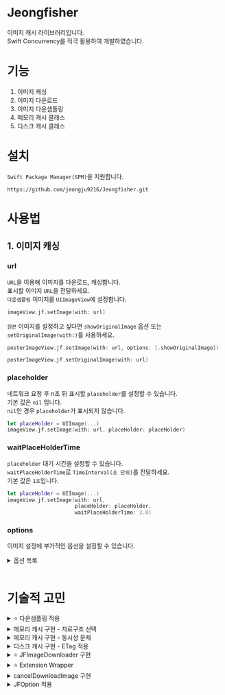 # Jeongfisher
이미지 캐시 라이브러리입니다.  
Swift Concurrency를 적극 활용하여 개발하였습니다.  

# 기능
1. 이미지 캐싱
2. 이미지 다운로드
3. 이미지 다운샘플링
4. 메모리 캐시 클래스
5. 디스크 캐시 클래스

# 설치
`Swift Package Manager(SPM)`을 지원합니다.  
```
https://github.com/jeongju9216/Jeongfisher.git
```

# 사용법

## 1. 이미지 캐싱

### url
`URL`을 이용해 이미지를 다운로드, 캐싱합니다.  
표시할 이미지 `URL`을 전달하세요.  
`다운샘플링` 이미지를 `UIImageView`에 설정합니다.  
``` swift
imageView.jf.setImage(with: url)
```

`원본` 이미지를 설정하고 싶다면 `showOriginalImage` 옵션 또는 `setOriginalImage(with:)`를 사용하세요.
```swift
posterImageView.jf.setImage(with: url, options: [.showOriginalImage])
```
```swift
posterImageView.jf.setOriginalImage(with: url)
```

### placeholder
네트워크 요청 후 n초 뒤 표시할 `placeholder`를 설정할 수 있습니다.  
기본 값은 `nil` 입니다.  
`nil`인 경우 `placeholder`가 표시되지 않습니다.  
``` swift
let placeHolder = UIImage(...)
imageView.jf.setImage(with: url, placeHolder: placeHolder)
```

### waitPlaceHolderTime
`placeholder` 대기 시간을 설정할 수 있습니다.  
`waitPlaceHolderTime`로 `TimeInterval(초 단위)`를 전달하세요.  
기본 값은 `1초`입니다.
``` swift
let placeHolder = UIImage(...)
imageView.jf.setImage(with: url,
                      placeHolder: placeHolder,
                      waitPlaceHolderTime: 3.0)
```

### options
이미지 설정에 부가적인 옵선을 설정할 수 있습니다.  
<details>
<summary>옵션 목록</summary>
<div markdown="1">       
  
- cacheMemoryOnly
  - 메모리 캐시만 사용하고, 디스크 캐시를 사용하지 않습니다.
- onlyFromCache
  - 캐시 데이터만 사용합니다.
  - 캐시에 없어도 네트워킹을 하지 않습니다.
- forceRefresh
  - 항상 네트워킹을 합니다.
  - 캐시를 사용하지 않습니다.
- showOriginalImage
  - 다운샘플링을 하지 않습니다.
- disableETag
  - ETag를 확인하지 않습니다.
 
</div>
</details>

</br>

# 기술적 고민
<details>
<summary>⭐️ 다운샘플링 적용</summary>
<div markdown="1">       

### 관련 블로그 포스팅 (추천)
https://jeong9216.tistory.com/670

### 적용 이유
- `Jeongfisher`는 썸네일처럼 작은 이미지를 보여주는 용도로 적합함
- `Downsampling`을 기본으로 적용하여 `메모리 효율 증가` 효과를 기대함

### 적용 방법
- WWDC18 - Image and Graphics Best Practices에서 소개된 방법을 사용함

### 성능 비교
- 다운샘플링 이미지 설정과 원본 이미지 설정을 비교함
- XCTest에서 `XCTClockMetric`, `XCTMemoryMetric`, `XCTCPUMetric` 옵션으로 성능을 측정함
- 1000x1000 이미지 설정을 100번 수행함

### 성능 비교 결과

#### `Clock Monotonic Time`
- 둘 다 0.00으로 동일
- <img width="1361" alt="ClockMonotonicTime" src="https://github.com/jeongju9216/Jeongfisher/assets/89075274/8cc0cbe4-910a-4897-8695-93b92049f3af">

#### `메모리 사용량`
- `다운샘플링`이 `8배` 낮았음
- 왼쪽이 다운샘플링, 오른쪽이 원본 이미지
- <img width="241" alt="다운샘플링 메모리" src="https://github.com/jeongju9216/Jeongfisher/assets/89075274/3f9a18ec-ee16-4d53-8b7f-5704941ed553"> <img width="237" alt="원본 메모리" src="https://github.com/jeongju9216/Jeongfisher/assets/89075274/b0737be8-6e00-4d67-82f2-8053079f2876">  

#### `Memory Peak Physical`
- `다운샘플링`이 `3MB` 더 낮았음
- <img width="1356" alt="Memory Peak Physical" src="https://github.com/jeongju9216/Jeongfisher/assets/89075274/21e974d4-e0eb-4853-a5d7-57faf2d5560c">

#### `Memory Physical`
- `다운샘플링`이 `3.113 kB`로 약 `4배` 더 낮았음
- <img width="1357" alt="Memory Physical" src="https://github.com/jeongju9216/Jeongfisher/assets/89075274/7bbdcb06-31b7-4cef-9c38-1c0e0ce5d0cc">

#### `CPU(CPU Cycles, CPU Instructions Retired, CPU Time)`
- 둘이 같았음

### 성능 비교 결론
- 메모리 측면에서 다운샘플링이 압도적으로 유리하고, 이외의 측면에서는 큰 차이는 없었음
- 다운샘플링 이미지는 화질 저하가 있으므로 UIImageView 크기가 커지면 원본 이미지 설정이 필요함
- 원본 이미지가 필요하면 `showOriginalImage` 옵션이나 `setOriginalImage` 메서드를 사용하면 되기 때문에 다운샘플링 적용은 좋은 결정이었다고 생각함

</div>
</details>

<details>
<summary>메모리 캐시 구현 - 자료구조 선택</summary>
<div markdown="1">      

### 관련 블로그 포스팅
https://jeong9216.tistory.com/671#자료구조-선택

### 배열과 링크드 리스트
- `배열`은 `원소 재배치 오버헤드`가 발생함
- Hit 데이터를 맨 앞으로 이동시키기 때문에 `배열`은 비효율적 (LRU 기준)
  - Hit 데이터를 맨 뒤로 보내도 동일함
  - 뒤에 넣는 경우에는 cost가 부족해졌을 때 앞의 원소를 삭제하므로 `원소 재배치 오버헤드`가 발생함
- 이 문제를 해결하기 위해 `링크드 리스트`로 구현
  - 원소 삭제를 효율적으로 하기 위해 `양방향 링크드 리스트`로 구현함
  - tail을 이용해 맨 뒤 원소에 바로 접근할 수 있어서 효율적임

### 딕셔너리(Dictionary)
- `링크드 리스트`의 `느린 탐색` 단점을 해소하기 위해 도입함
  - 메모리 캐시는 데이터를 빠르게 읽어야 하기 때문에 느린 탐색은 치명적인 단점
- `딕셔너리`를 사용하여 상수 시간복잡도로 데이터를 읽을 수 있음

</div>
</details>

<details>
<summary>메모리 캐시 구현 - 동시성 문제</summary>
<div markdown="1">      

### 관련 블로그 포스팅
https://jeong9216.tistory.com/671#동시성-문제

### 딕셔너리의 동시성 문제 해결
- `딕셔너리`는 Thread safe 하지 않음
  - 같은 키에 여러 thread가 동시에 접근하면 런타임 에러가 발생
- 이를 해결하기 위해 두 가지 방법을 고민함
 
- `DispatchQueue barrier` (기각)
  - 리턴이 있는 메서드에서 `completionHandler`를 사용해야 함
  - 리턴이 있는 메서드가 많았기 때문에 코드 복잡도가 높아질 것이라 판단하여 기각
 
- `NSLock` (채택)
  - 간단하면서 강력한 Lock을 지원
  - 처음에는 lock 효율을 위해 `좁은 범위`로 lock과 unlock을 수행함
  - "lock은 `안정성`이 최우선이다"라는 리뷰를 받고 `defer`를 활용해 메서드 단위로 lock을 수행함

</div>
</details>

<details>
<summary>디스크 캐시 구현 - ETag 적용</summary>
<div markdown="1">      

### 관련 포스팅
https://jeong9216.tistory.com/671#디스크-캐시

- 디스크 캐시의 `장기 보관` 특징을 극대화할 수 있는 방법을 고민함
- `ETag`를 활용하여 `장기 보관` 개선
- `ETag`가 동일하다면 `만료일을 갱신`해서 캐시 데이터 보관 기간을 늘림
- `ETag`를 지원하지 않거나 사용하지 않고 싶다면 옵션으로 비활성할 수도 있음

</div>
</details>

<details>
<summary>⭐️ JFImageDownloader 구현</summary>
<div markdown="1">      

### 관련 포스팅 (추천)
https://jeong9216.tistory.com/672

### 발생한 문제
- `중복 Request`를 처리하는 과정에서 문제가 있었음
  - 동일한 URL이 동시에 Request가 되면 첫 번째 Request만 처리됨
  - 예를 들어, 10개의 UIImageView가 동일한 URL을 Request 하면 1번 UIImageView에만 이미지가 설정되고 나머지 UIImageView에는 이미지 설정이 되지 않음
- `딕셔너리` 동시성 문제를 `DispatchQueue`로 해결해서 코드 복잡성이 증가함

### 해결 방법
- `actor`, `Task`, `Enum`, `async/await`을 활용하여 해결함
- `actor`는 동시성 문제르 해결하기 위해 적용
  - DispatchQueue를 없애면서 코드 가독성을 개선함
- `Task`와 `Enum`은 `중복 Request`를 처리하기 위해 적용
  - Enum 연관값으로 Task를 전달
  - 딕셔너리로 Enum을 관리
  - Enum 케이스를 변경하여 완료 처리
    ``` swift
      let jfImageData = try await task.value
      cache[url] = .complete(jfImageData)
      ```
  - 중복 Request가 들어왔다면, Task의 value를 대기하고 완료되면 전달
    ``` swift
      //이미 같은 URL 요청이 들어온 경우 Task 완료 대기
      if let cached = cache[url] {
          switch cached {
          case .inProgress(let task):
              return try await task.value
          case .complete(let jfImageData):
              return jfImageData
          }
      }
      ```
 
### 개선 후 느낀 점
- 동일한 Request가 들어오면 첫 번째 Request 결과를 대기했다가 반환할 수 있게 됨
- `Swift Concurrency`가 코드 가독성에 큰 기여를 한다는 것을 다시 한 번 느낌
- `actor`가 처음에는 너무 어려웠지만, 직접 사용해보니 편하게 동시성 문제를 해결할 수 있다는 것을 배움

</div>
</details>

<details>
<summary>⭐️ Extension Wrapper</summary>
<div markdown="1">      

### 관련 포스팅
https://jeong9216.tistory.com/667  
https://jeong9216.tistory.com/673#적용-이유

### 적용 이유
- `Extension Wrapper` 적용 전에는 `UIImageView` extension에 메서드를 추가함
- 메서드가 늘어나면서 문제가 발생
  - `UIImageView`의 역할이 커짐
  - `Jeongfisher` 기능이 필요 없는 `UIImageView`에서도 `Jeongfisher` 메서드가 노출됨
- 킹피셔는 `kf`로 킹피셔 메서드를 사용하는 것을 보고 `Extension Wrapper` 적용을 결심함

### 적용 결과
- `Jeongfisher`와 `UIImageView` 역할이 분리되었음
- `Jeongfisher`의 확장, 수정이 `UIImageView`에 영향을 주지 않게 됨
- `Jeongfisher` 기능만 테스트하기 수월해짐
- 대형 라이브러리 오픈소스를 읽으면서 배울 점이 많다는 것을 느낌

</div>
</details>

<details>
<summary>cancelDownloadImage 구현</summary>
<div markdown="1">      

### 관련 포스팅
https://jeong9216.tistory.com/673#canceldownloadimage-구현

### 발생한 문제
- cancelDownloadImage는 Task를 중간에 취소하는 메서드
- 다운로드 중에 CollectionViewCell이 안 보이게 됐을 때 Task를 취소해서 메모리 효율을 높이는 용도로 사용됨
- 처음에는 URL을 전달하여 구현했지만, URL 데이터 의존성 때문에 cancel 메서드 호출이 자유롭지 못함
- 킹피셔도 따로 URL을 전달하지 않으니 개선하기로 결정

### 해결 방법
- Extension에는 저장 프로퍼티를 저장할 수 없기 때문에 고전함
- Objective-C 기능인 objc_getAssociatedObject과 objc_setAssociatedObject로 해결함
  ``` swift
  /// UIImageView가 사용한 URL
  private var downloadUrl: String? {
      get { getAssociatedObject(base, &JFAssociatedKeys.downloadUrl) }
      set { setRetainedAssociatedObject(base, &JFAssociatedKeys.downloadUrl, newValue) }
  }
  
  ...
  
  func getAssociatedObject<T>(_ object: Any, _ key: UnsafeRawPointer) -> T? {
      return objc_getAssociatedObject(object, key) as? T
  }
  
  func setRetainedAssociatedObject<T>(_ object: Any, _ key: UnsafeRawPointer, _ value: T) {
      objc_setAssociatedObject(object, key, value, .OBJC_ASSOCIATION_RETAIN_NONATOMIC)
  }
  ```
- Swift로만 해결 가능한 방법이 생기면 꼭 개선할 것이라 다짐함

</div>
</details>


<details>
<summary>JFOption 적용</summary>
<div markdown="1">      

### 관련 포스팅
https://jeong9216.tistory.com/673#jfoption%C2%A0구현

### 발생한 문제
- `setImage`를 할 때 필요한 옵션을 전달할 수 있음
- 기존에는 옵션 하나하나를 메서드 파라미터로 전달함
  ``` swift
  public func setImage(url: String,
                        placeHolder: UIImage? = nil,
                        waitPlaceHolderTime: TimeInterval = 1,
                        useCache: Bool = true)
  ```
- 옵션이 추가될 때마다 수정 범위가 커서 `확장성`이 낮은 구조라는 걸 꺠달음

### 해결 방법
- 옵션을 `JFOption` Enum으로 묶어서 관리함
- `setImage` 메서드 파라미터로 `Set<JFOption>`을 전달해서 확장성을 개선함
  - 옵션의 중복을 없애기 위해 `Set`을 선택
  ``` swift
  public func setImage(
          with url: URL,
          placeHolder: UIImage? = nil,
          waitPlaceHolderTime: TimeInterval = 1.0,
          options: Set<JFOption> = [])
  ```

### 개선 후 느낀 점
- 기존에는 옵션이 추가될 때마다 메서드가 사용되는 모든 곳을 바꿔야 했음
- 개선 후에는 `JFOption` Enum과 기능 구현만 해주면 되서 확장성이 개선됨
- 다른 메서드로 옵션을 전달할 때 편리해짐

</div>
</details>
